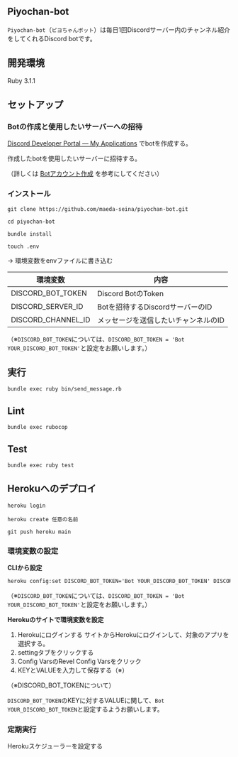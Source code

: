 ## Piyochan-bot
`Piyochan-bot`（`ピヨちゃんボット`）は毎日1回Discordサーバー内のチャンネル紹介をしてくれるDiscord botです。

## 開発環境
Ruby 3.1.1

## セットアップ

### Botの作成と使用したいサーバーへの招待

[Discord Developer Portal — My Applications](https://discord.com/developers/applications/) でbotを作成する。

作成したbotを使用したいサーバーに招待する。

（詳しくは [Botアカウント作成](https://discordpy.readthedocs.io/ja/latest/discord.html) を参考にしてください）

### インストール

`git clone https://github.com/maeda-seina/piyochan-bot.git`

`cd piyochan-bot`

`bundle install`

`touch .env`

→ 環境変数をenvファイルに書き込む

| 環境変数               | 内容                     |
|--------------------|------------------------|
| DISCORD_BOT_TOKEN  | Discord BotのToken      |
| DISCORD_SERVER_ID  | Botを招待するDiscordサーバーのID |
| DISCORD_CHANNEL_ID | メッセージを送信したいチャンネルのID    |

（※`DISCORD_BOT_TOKEN`については、`DISCORD_BOT_TOKEN = 'Bot YOUR_DISCORD_BOT_TOKEN'`と設定をお願いします。）

## 実行
`bundle exec ruby bin/send_message.rb`

## Lint

`bundle exec rubocop`

## Test

`bundle exec ruby test`

## Herokuへのデプロイ

`heroku login`

`heroku create 任意の名前`

`git push heroku main`

### 環境変数の設定

**CLIから設定**

```txt
heroku config:set DISCORD_BOT_TOKEN='Bot YOUR_DISCORD_BOT_TOKEN' DISCORD_SERVER_ID=YOUR_DISCORD_SERVER_ID DISCORD_CHANNEL_ID=YOUR_DISCORD_CHANNEL_ID
```

（※`DISCORD_BOT_TOKEN`については、`DISCORD_BOT_TOKEN = 'Bot YOUR_DISCORD_BOT_TOKEN'`と設定をお願いします。）

**Herokuのサイトで環境変数を設定**

1. Herokuにログインする サイトからHerokuにログインして、対象のアプリを選択する。
2. settingタブをクリックする
3. Config VarsのRevel Config Varsをクリック
4. KEYとVALUEを入力して保存する（※）

（※DISCORD_BOT_TOKENについて）

`DISCORD_BOT_TOKEN`のKEYに対するVALUEに関して、`Bot YOUR_DISCORD_BOT_TOKEN`と設定するようお願いします。

### 定期実行

Herokuスケジューラーを設定する
